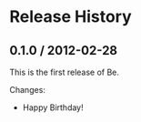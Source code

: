 # Release History

## 0.1.0 / 2012-02-28

This is the first release of Be.

Changes:

* Happy Birthday!
